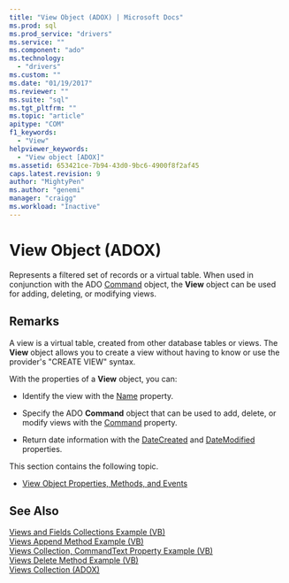 ```yaml
---
title: "View Object (ADOX) | Microsoft Docs"
ms.prod: sql
ms.prod_service: "drivers"
ms.service: ""
ms.component: "ado"
ms.technology:
  - "drivers"
ms.custom: ""
ms.date: "01/19/2017"
ms.reviewer: ""
ms.suite: "sql"
ms.tgt_pltfrm: ""
ms.topic: "article"
apitype: "COM"
f1_keywords: 
  - "View"
helpviewer_keywords: 
  - "View object [ADOX]"
ms.assetid: 653421ce-7b94-43d0-9bc6-4900f8f2af45
caps.latest.revision: 9
author: "MightyPen"
ms.author: "genemi"
manager: "craigg"
ms.workload: "Inactive"
---
```

# View Object (ADOX)
Represents a filtered set of records or a virtual table. When used in conjunction with the ADO [Command](../../../ado/reference/ado-api/command-object-ado.md) object, the **View** object can be used for adding, deleting, or modifying views.  
  
## Remarks  
 A view is a virtual table, created from other database tables or views. The **View** object allows you to create a view without having to know or use the provider's "CREATE VIEW" syntax.  
  
 With the properties of a **View** object, you can:  
  
-   Identify the view with the [Name](../../../ado/reference/adox-api/name-property-adox.md) property.  
  
-   Specify the ADO **Command** object that can be used to add, delete, or modify views with the [Command](../../../ado/reference/adox-api/command-property-adox.md) property.  
  
-   Return date information with the [DateCreated](../../../ado/reference/adox-api/datecreated-property-adox.md) and [DateModified](../../../ado/reference/adox-api/datemodified-property-adox.md) properties.  
  
 This section contains the following topic.  
  
-   [View Object Properties, Methods, and Events](../../../ado/reference/adox-api/view-object-properties-methods-and-events.md)  
  
## See Also  
 [Views and Fields Collections Example (VB)](../../../ado/reference/adox-api/views-and-fields-collections-example-vb.md)   
 [Views Append Method Example (VB)](../../../ado/reference/adox-api/views-append-method-example-vb.md)   
 [Views Collection, CommandText Property Example (VB)](../../../ado/reference/adox-api/views-collection-commandtext-property-example-vb.md)   
 [Views Delete Method Example (VB)](../../../ado/reference/adox-api/views-delete-method-example-vb.md)   
 [Views Collection (ADOX)](../../../ado/reference/adox-api/views-collection-adox.md)
